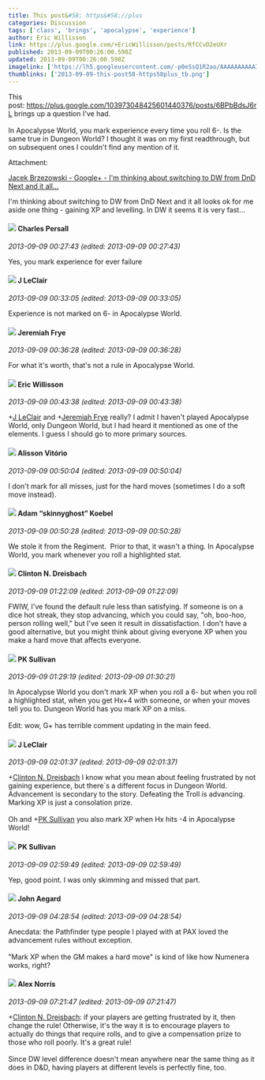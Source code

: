 ```yaml
---
title: This post&#58; https&#58;//plus
categories: Discussion
tags: ['class', 'brings', 'apocalypse', 'experience']
author: Eric Willisson
link: https://plus.google.com/+EricWillisson/posts/RfCCvD2eUXr
published: 2013-09-09T00:26:00.598Z
updated: 2013-09-09T00:26:00.598Z
imagelink: ['https://lh5.googleusercontent.com/-p0eSsQ1R2ao/AAAAAAAAAAI/AAAAAAAAEtI/QtD74qvlwH4/s100-c-k-no/photo.jpg']
thumblinks: ['2013-09-09-this-post58-https58plus_tb.png']
---
```


This post: <a href="https://plus.google.com/103973048425601440376/posts/6BPbBdsJ6rL" class="ot-anchor">https://plus.google.com/103973048425601440376/posts/6BPbBdsJ6rL</a> brings up a question I&#39;ve had.<br /><br />In Apocalypse World, you mark experience every time you roll 6-. Is the same true in Dungeon World? I thought it was on my first readthrough, but on subsequent ones I couldn&#39;t find any mention of it.


Attachment:

<a href='https://plus.google.com/103973048425601440376/posts/6BPbBdsJ6rL'>Jacek Brzezowski - Google+ - I'm thinking about switching to DW from DnD Next and it all…</a>


I'm thinking about switching to DW from DnD Next and it all looks ok for me aside one thing - gaining XP and levelling. In DW it seems it is very fast…
<div id='comment z13kwzegyvvadrhon04cdtfbtpewzzogyko0k'>
  <h4><img src='{{site.baseurl}}//images/avatars/102786632945741355399_photo.jpg'> Charles Persall</h4>
      <p><cite>2013-09-09 00:27:43 (edited: 2013-09-09 00:27:43)</cite></p>
        <p>Yes, you mark experience for ever failure</p>
</div>
        

<div id='comment z13kwzegyvvadrhon04cdtfbtpewzzogyko0k'>
  <h4><img src='{{site.baseurl}}//images/avatars/105617575243898178174_photo.jpg'> J LeClair</h4>
      <p><cite>2013-09-09 00:33:05 (edited: 2013-09-09 00:33:05)</cite></p>
        <p>Experience is not marked on 6- in Apocalypse World.</p>
</div>
        

<div id='comment z13kwzegyvvadrhon04cdtfbtpewzzogyko0k'>
  <h4><img src='{{site.baseurl}}//images/avatars/110082683807282880411_photo.jpg'> Jeremiah Frye</h4>
      <p><cite>2013-09-09 00:36:28 (edited: 2013-09-09 00:36:28)</cite></p>
        <p>For what it&#39;s worth, that&#39;s not a rule in Apocalypse World.</p>
</div>
        

<div id='comment z13kwzegyvvadrhon04cdtfbtpewzzogyko0k'>
  <h4><img src='{{site.baseurl}}//images/avatars/102601260954975260120_photo.jpg'> Eric Willisson</h4>
      <p><cite>2013-09-09 00:43:38 (edited: 2013-09-09 00:43:38)</cite></p>
        <p><span class="proflinkWrapper"><span class="proflinkPrefix">+</span><a class="proflink" href="https://plus.google.com/105617575243898178174" oid="105617575243898178174">J LeClair</a></span> and <span class="proflinkWrapper"><span class="proflinkPrefix">+</span><a class="proflink" href="https://plus.google.com/110082683807282880411" oid="110082683807282880411">Jeremiah Frye</a></span> really? I admit I haven&#39;t played Apocalypse World, only Dungeon World, but I had heard it mentioned as one of the elements. I guess I should go to more primary sources.</p>
</div>
        

<div id='comment z13kwzegyvvadrhon04cdtfbtpewzzogyko0k'>
  <h4><img src='{{site.baseurl}}//images/avatars/115101729330777297840_photo.jpg'> Alisson Vitório</h4>
      <p><cite>2013-09-09 00:50:04 (edited: 2013-09-09 00:50:04)</cite></p>
        <p>I don&#39;t mark for all misses, just for the hard moves (sometimes I do a soft move instead).</p>
</div>
        

<div id='comment z13kwzegyvvadrhon04cdtfbtpewzzogyko0k'>
  <h4><img src='{{site.baseurl}}//images/avatars/112484087750169360510_photo.jpg'> Adam “skinnyghost” Koebel</h4>
      <p><cite>2013-09-09 00:50:28 (edited: 2013-09-09 00:50:28)</cite></p>
        <p>We stole it from the Regiment.  Prior to that, it wasn&#39;t a thing. In Apocalypse World, you mark whenever you roll a highlighted stat.</p>
</div>
        

<div id='comment z13kwzegyvvadrhon04cdtfbtpewzzogyko0k'>
  <h4><img src='{{site.baseurl}}//images/avatars/102502784512077030479_photo.jpg'> Clinton N. Dreisbach</h4>
      <p><cite>2013-09-09 01:22:09 (edited: 2013-09-09 01:22:09)</cite></p>
        <p>FWIW, I&#39;ve found the default rule less than satisfying. If someone is on a dice hot streak, they stop advancing, which you could say, &quot;oh, boo-hoo, person rolling well,&quot; but I&#39;ve seen it result in dissatisfaction. I don&#39;t have a good alternative, but you might think about giving everyone XP when you make a hard move that affects everyone.</p>
</div>
        

<div id='comment z13kwzegyvvadrhon04cdtfbtpewzzogyko0k'>
  <h4><img src='{{site.baseurl}}//images/avatars/102049580828651713018_photo.jpg'> PK Sullivan</h4>
      <p><cite>2013-09-09 01:29:19 (edited: 2013-09-09 01:30:21)</cite></p>
        <p>In Apocalypse World you don&#39;t mark XP when you roll a 6- but when you roll a highlighted stat, when you get Hx+4 with someone, or when your moves tell you to. Dungeon World has you mark XP on a miss. <br /><br />Edit: wow, G+ has terrible comment updating in the main feed. </p>
</div>
        

<div id='comment z13kwzegyvvadrhon04cdtfbtpewzzogyko0k'>
  <h4><img src='{{site.baseurl}}//images/avatars/105617575243898178174_photo.jpg'> J LeClair</h4>
      <p><cite>2013-09-09 02:01:37 (edited: 2013-09-09 02:01:37)</cite></p>
        <p><span class="proflinkWrapper"><span class="proflinkPrefix">+</span><a class="proflink" href="https://plus.google.com/102502784512077030479" oid="102502784512077030479">Clinton N. Dreisbach</a></span> I know what you mean about feeling frustrated by not gaining experience, but there`s a different focus in Dungeon World. Advancement is secondary to the story. Defeating the Troll is advancing. Marking XP is just a consolation prize.<br /><br />Oh and <span class="proflinkWrapper"><span class="proflinkPrefix">+</span><a class="proflink" href="https://plus.google.com/102049580828651713018" oid="102049580828651713018">PK Sullivan</a></span> you also mark XP when Hx hits -4 in Apocalypse World!</p>
</div>
        

<div id='comment z13kwzegyvvadrhon04cdtfbtpewzzogyko0k'>
  <h4><img src='{{site.baseurl}}//images/avatars/102049580828651713018_photo.jpg'> PK Sullivan</h4>
      <p><cite>2013-09-09 02:59:49 (edited: 2013-09-09 02:59:49)</cite></p>
        <p>Yep, good point. I was only skimming and missed that part.</p>
</div>
        

<div id='comment z13kwzegyvvadrhon04cdtfbtpewzzogyko0k'>
  <h4><img src='{{site.baseurl}}//images/avatars/113677679278469240206_photo.jpg'> John Aegard</h4>
      <p><cite>2013-09-09 04:28:54 (edited: 2013-09-09 04:28:54)</cite></p>
        <p>Anecdata: the Pathfinder type people I played with at PAX loved the advancement rules without exception.<br /><br />&quot;Mark XP when the GM makes a hard move&quot; is kind of like how Numenera works, right?</p>
</div>
        

<div id='comment z13kwzegyvvadrhon04cdtfbtpewzzogyko0k'>
  <h4><img src='{{site.baseurl}}//images/avatars/112750659160242168572_photo.jpg'> Alex Norris</h4>
      <p><cite>2013-09-09 07:21:47 (edited: 2013-09-09 07:21:47)</cite></p>
        <p><span class="proflinkWrapper"><span class="proflinkPrefix">+</span><a class="proflink" href="https://plus.google.com/102502784512077030479" oid="102502784512077030479">Clinton N. Dreisbach</a></span>: if your players are getting frustrated by it, then change the rule! Otherwise, it&#39;s the way it is to encourage players to actually do things that require rolls, and to give a compensation prize to those who roll poorly. It&#39;s a great rule!<br /><br />Since DW level difference doesn&#39;t mean anywhere near the same thing as it does in D&amp;D, having players at different levels is perfectly fine, too.</p>
</div>
        